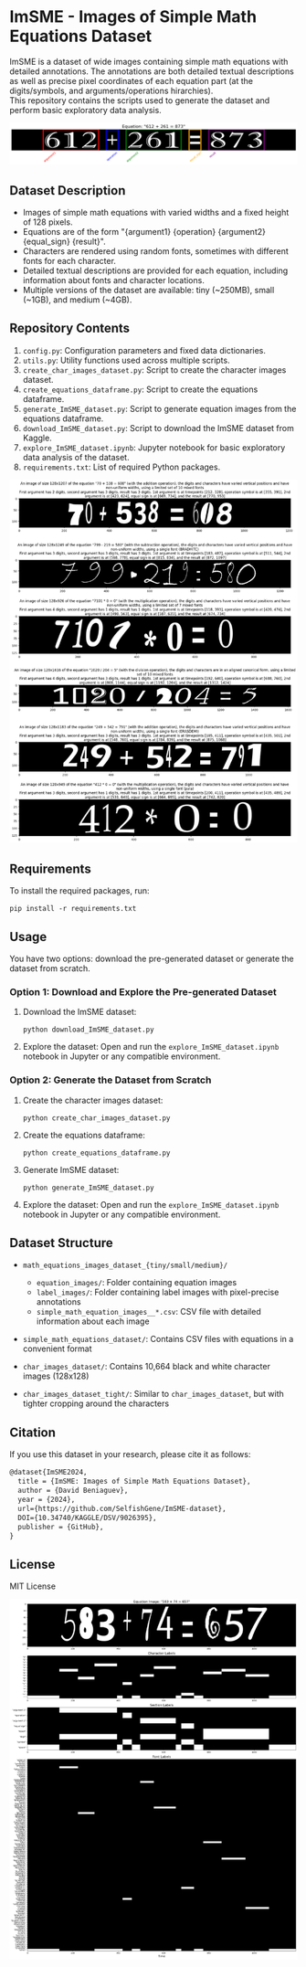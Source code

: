 # ImSME - Images of Simple Math Equations Dataset

ImSME is a dataset of wide images containing simple math equations with detailed annotations. The annotations are both detailed textual descriptions as well as precise pixel coordinates of each equation part (at the digits/symbols, and arguments/operations hirarchies).  
This repository contains the scripts used to generate the dataset and perform basic exploratory data analysis.

![](https://github.com/SelfishGene/ImSME-dataset/blob/main/sample_images/sample_image_with_segmented_main_equation_parts.png)

## Dataset Description

- Images of simple math equations with varied widths and a fixed height of 128 pixels.
- Equations are of the form "{argument1} {operation} {argument2} {equal_sign} {result}".
- Characters are rendered using random fonts, sometimes with different fonts for each character.
- Detailed textual descriptions are provided for each equation, including information about fonts and character locations.
- Multiple versions of the dataset are available: tiny (~250MB), small (~1GB), and medium (~4GB).

## Repository Contents

1. `config.py`: Configuration parameters and fixed data dictionaries.
2. `utils.py`: Utility functions used across multiple scripts.
3. `create_char_images_dataset.py`: Script to create the character images dataset.
4. `create_equations_dataframe.py`: Script to create the equations dataframe.
5. `generate_ImSME_dataset.py`: Script to generate equation images from the equations dataframe.
6. `download_ImSME_dataset.py`: Script to download the ImSME dataset from Kaggle.
7. `explore_ImSME_dataset.ipynb`: Jupyter notebook for basic exploratory data analysis of the dataset.
8. `requirements.txt`: List of required Python packages.

![](https://github.com/SelfishGene/ImSME-dataset/blob/main/sample_images/several_equations_with_description_labels.png)

## Requirements

To install the required packages, run:

```
pip install -r requirements.txt
```

## Usage

You have two options: download the pre-generated dataset or generate the dataset from scratch.

### Option 1: Download and Explore the Pre-generated Dataset

1. Download the ImSME dataset:
   ```
   python download_ImSME_dataset.py
   ```

2. Explore the dataset:
   Open and run the `explore_ImSME_dataset.ipynb` notebook in Jupyter or any compatible environment.

### Option 2: Generate the Dataset from Scratch

1. Create the character images dataset:
   ```
   python create_char_images_dataset.py
   ```

2. Create the equations dataframe:
   ```
   python create_equations_dataframe.py
   ```

3. Generate ImSME dataset:
   ```
   python generate_ImSME_dataset.py
   ```

4. Explore the dataset:
   Open and run the `explore_ImSME_dataset.ipynb` notebook in Jupyter or any compatible environment.

## Dataset Structure

- `math_equations_images_dataset_{tiny/small/medium}/`
  - `equation_images/`: Folder containing equation images
  - `label_images/`: Folder containing label images with pixel-precise annotations
  - `simple_math_equation_images__*.csv`: CSV file with detailed information about each image

- `simple_math_equations_dataset/`: Contains CSV files with equations in a convenient format
- `char_images_dataset/`: Contains 10,664 black and white character images (128x128)
- `char_images_dataset_tight/`: Similar to `char_images_dataset`, but with tighter cropping around the characters

## Citation

If you use this dataset in your research, please cite it as follows:

```
@dataset{ImSME2024,
  title = {ImSME: Images of Simple Math Equations Dataset},
  author = {David Beniaguev},
  year = {2024},
  url={https://github.com/SelfishGene/ImSME-dataset},
  DOI={10.34740/KAGGLE/DSV/9026395},
  publisher = {GitHub},
}
```

## License

MIT License

![](https://github.com/SelfishGene/ImSME-dataset/blob/main/sample_images/an_equation_with_segmentation_labels.png)
